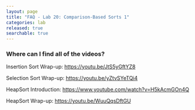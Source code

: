 ```yaml
---
layout: page
title: "FAQ - Lab 20: Comparison-Based Sorts 1"
categories: lab
released: true
searchable: true
---
```



### Where can I find all of the videos?

Insertion Sort Wrap-up: https://youtu.be/JtS5yGftYZ8


Selection Sort Wrap-up: https://youtu.be/yZtvSYeTQi4


HeapSort Introduction: https://www.youtube.com/watch?v=H5kAcmGOn4Q


HeapSort Wrap-up: https://youtu.be/WuuQqsDftGU

